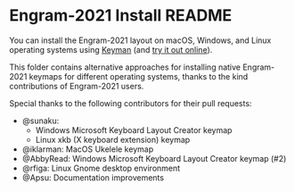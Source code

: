 # Engram-2021 Install README

You can install the Engram-2021 layout on macOS, Windows, and Linux operating systems using [Keyman](https://keyman.com/keyboards/engram_2021)
(and [try it out online](https://keymanweb.com/#en,Keyboard_engram)).

This folder contains alternative approaches for installing native Engram-2021 keymaps for different operating systems, thanks to the kind contributions of Engram-2021 users.

Special thanks to the following contributors for their pull requests:

  - @sunaku: 
    - Windows Microsoft Keyboard Layout Creator keymap
    - Linux xkb (X keyboard extension) keymap
  - @iklarman: MacOS Ukelele keymap
  - @AbbyRead: Windows Microsoft Keyboard Layout Creator keymap (#2)
  - @rfiga: Linux Gnome desktop environment
  - @Apsu: Documentation improvements
 

